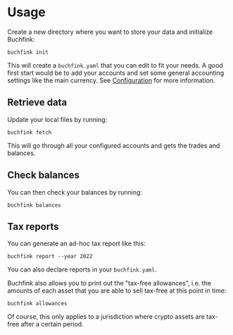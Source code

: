 # Usage

Create a new directory where you want to store your data and initialize Buchfink:

    buchfink init

This will create a `buchfink.yaml` that you can edit to fit your needs. A good
first start would be to add your accounts and set some general accounting
settings like the main currency. See [Configuration](./configuration) for more
information.

## Retrieve data

Update your local files by running:

    buchfink fetch

This will go through all your configured accounts and gets the trades and
balances.

## Check balances

You can then check your balances by running:

    buchfink balances

## Tax reports

You can generate an ad-hoc tax report like this:

    buchfink report --year 2022

You can also declare reports in your `buchfink.yaml`.

Buchfink also allows you to print out the "tax-free allowances", i.e. the
amounts of each asset that you are able to sell tax-free at this point in time:

    buchfink allowances

Of course, this only applies to a jurisdiction where crypto assets are tax-free
after a certain period.
